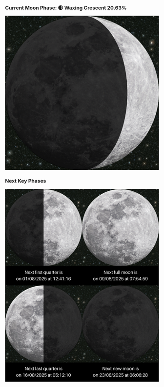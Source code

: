 ### Current Moon Phase: 🌒 Waxing Crescent 20.63%
![Moon Phase](moonphase.png)
### Next Key Phases
![Gallery](gallery.png)